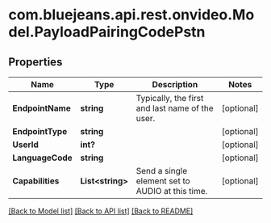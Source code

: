 # com.bluejeans.api.rest.onvideo.Model.PayloadPairingCodePstn
## Properties

Name | Type | Description | Notes
------------ | ------------- | ------------- | -------------
**EndpointName** | **string** | Typically, the first and last name of the user. | [optional] 
**EndpointType** | **string** |  | [optional] 
**UserId** | **int?** |  | [optional] 
**LanguageCode** | **string** |  | [optional] 
**Capabilities** | **List&lt;string&gt;** | Send a single element set to AUDIO at this time. | [optional] 

[[Back to Model list]](../README.md#documentation-for-models) [[Back to API list]](../README.md#documentation-for-api-endpoints) [[Back to README]](../README.md)

